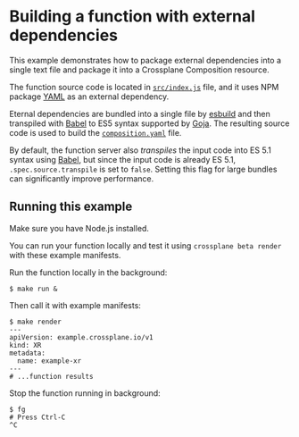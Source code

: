 # Building a function with external dependencies

This example demonstrates how to package external dependencies into a
single text file and package it into a Crossplane Composition resource.

The function source code is located in [`src/index.js`](./src/index.js) file,
and it uses NPM package [YAML](https://www.npmjs.com/package/yaml) as an external
dependency.

Eternal dependencies are bundled into a single file by [esbuild] and then transpiled
with [Babel] to ES5 syntax supported by [Goja]. The resulting source code is used to
build the [`composition.yaml`](./composition.yaml) file.

By default, the function server also _transpiles_ the input code into ES 5.1 syntax using
[Babel], but since the input code is already ES 5.1, `.spec.source.transpile` is set to `false`.
Setting this flag for large bundles can significantly improve performance.

[esbuild]: https://esbuild.github.io/
[Goja]: https://github.com/dop251/goja
[Babel]: https://babeljs.io/

## Running this example

Make sure you have Node.js installed.

You can run your function locally and test it using `crossplane beta render`
with these example manifests.

Run the function locally in the background:
```shell
$ make run &
```

Then call it with example manifests:
```shell
$ make render
---
apiVersion: example.crossplane.io/v1
kind: XR
metadata:
  name: example-xr
---
# ...function results
```

Stop the function running in background:
```shell
$ fg
# Press Ctrl-C
^C
```
